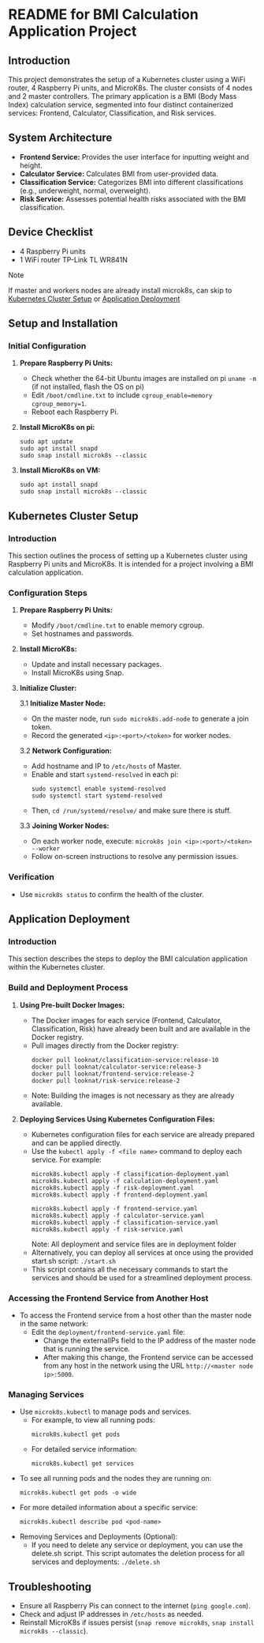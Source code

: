 # README for BMI Calculation Application Project

## Introduction
This project demonstrates the setup of a Kubernetes cluster using a WiFi router, 4 Raspberry Pi units, and MicroK8s. The cluster consists of 4 nodes and 2 master controllers. The primary application is a BMI (Body Mass Index) calculation service, segmented into four distinct containerized services: Frontend, Calculator, Classification, and Risk services.

## System Architecture
- **Frontend Service:** Provides the user interface for inputting weight and height.
- **Calculator Service:** Calculates BMI from user-provided data.
- **Classification Service:** Categorizes BMI into different classifications (e.g., underweight, normal, overweight).
- **Risk Service:** Assesses potential health risks associated with the BMI classification.

## Device Checklist 
- 4 Raspberry Pi units
- 1 WiFi router TP-Link TL WR841N

> [!NOTE]
> If master and workers nodes are already install microk8s, can skip to [Kubernetes Cluster Setup](#kubernetes-cluster-setup) or [Application Deployment](#application-deployment)

## Setup and Installation

### Initial Configuration
1. **Prepare Raspberry Pi Units:**
   - Check whether the 64-bit Ubuntu images are installed on pi ```uname -m``` (if not installed, flash the OS on pi)
   - Edit `/boot/cmdline.txt` to include `cgroup_enable=memory cgroup_memory=1`.
   - Reboot each Raspberry Pi.

2. **Install MicroK8s on pi:**
   ```
   sudo apt update
   sudo apt install snapd
   sudo snap install microk8s --classic
   ```
3. **Install MicroK8s on VM:**
   ```
   sudo apt install snapd
   sudo snap install microk8s --classic
   ```

## Kubernetes Cluster Setup

### Introduction
This section outlines the process of setting up a Kubernetes cluster using Raspberry Pi units and MicroK8s. It is intended for a project involving a BMI calculation application.

### Configuration Steps
1. **Prepare Raspberry Pi Units:**
   - Modify `/boot/cmdline.txt` to enable memory cgroup.
   - Set hostnames and passwords.

2. **Install MicroK8s:**
   - Update and install necessary packages.
   - Install MicroK8s using Snap.

3. **Initialize Cluster:**

   3.1 **Initialize Master Node:**
       
   - On the master node, run `sudo microk8s.add-node` to generate a join token.
   - Record the generated `<ip>:<port>/<token>` for worker nodes.

   3.2 **Network Configuration:**
   - Add hostname and IP to `/etc/hosts` of Master.
   - Enable and start `systemd-resolved` in each pi:
     ```
     sudo systemctl enable systemd-resolved
     sudo systemctl start systemd-resolved
     ```
    - Then, ```cd /run/systemd/resolve/``` and make sure there is stuff.

   3.3 **Joining Worker Nodes:**
   - On each worker node, execute:
     ```microk8s join <ip>:<port>/<token> --worker```
   - Follow on-screen instructions to resolve any permission issues.

### Verification
- Use `microk8s status` to confirm the health of the cluster.

## Application Deployment

### Introduction
This section describes the steps to deploy the BMI calculation application within the Kubernetes cluster.


### Build and Deployment Process
1. **Using Pre-built Docker Images:**
   - The Docker images for each service (Frontend, Calculator, Classification, Risk) have already been built and are available in the Docker registry.
   - Pull images directly from the Docker registry:
     ```
     docker pull looknat/classification-service:release-10
     docker pull looknat/calculator-service:release-3
     docker pull looknat/frontend-service:release-2
     docker pull looknat/risk-service:release-2
     ```
   - Note: Building the images is not necessary as they are already available.

2. **Deploying Services Using Kubernetes Configuration Files:**
   - Kubernetes configuration files for each service are already prepared and can be applied directly.
   - Use the `kubectl apply -f <file name>` command to deploy each service. For example:
      ```
      microk8s.kubectl apply -f classification-deployment.yaml
      microk8s.kubectl apply -f calculation-deployment.yaml
      microk8s.kubectl apply -f risk-deployment.yaml
      microk8s.kubectl apply -f frontend-deployment.yaml
      
      microk8s.kubectl apply -f frontend-service.yaml
      microk8s.kubectl apply -f calculator-service.yaml
      microk8s.kubectl apply -f classification-service.yaml
      microk8s.kubectl apply -f risk-service.yaml
      ``` 
      Note: All deployment and service files are in deployment folder
   - Alternatively, you can deploy all services at once using the provided start.sh script:
     ```./start.sh```
   - This script contains all the necessary commands to start the services and should be used for a streamlined deployment process.

### Accessing the Frontend Service from Another Host
- To access the Frontend service from a host other than the master node in the same network:
  - Edit the ```deployment/frontend-service.yaml``` file:
    - Change the externalIPs field to the IP address of the master node that is running the service.
    - After making this change, the Frontend service can be accessed from any host in the network using the URL ```http://<master node ip>:5000```.

### Managing Services
- Use `microk8s.kubectl` to manage pods and services. 
  - For example, to view all running pods:
    ```
    microk8s.kubectl get pods
    ```
  - For detailed service information:
    ```
    microk8s.kubectl get services
    ```
- To see all running pods and the nodes they are running on:
  ```
  microk8s.kubectl get pods -o wide
  ```
- For more detailed information about a specific service:
  ```
  microk8s.kubectl describe pod <pod-name>
  ```
- Removing Services and Deployments (Optional):
  - If you need to delete any service or deployment, you can use the delete.sh script. This script automates the deletion process for all services and deployments: ```./delete.sh```


## Troubleshooting
- Ensure all Raspberry Pis can connect to the internet (`ping google.com`).
- Check and adjust IP addresses in `/etc/hosts` as needed.
- Reinstall MicroK8s if issues persist (`snap remove microk8s`, `snap install microk8s --classic`).
